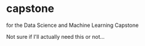 # capstone
for the Data Science and Machine Learning Capstone

Not sure if I'll actually need this or not...
